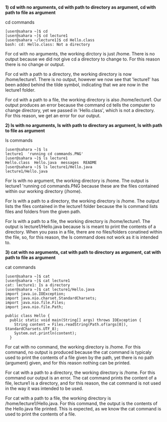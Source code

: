 **1) cd with no arguments, cd with path to directory as argument, cd with path to file as argument**

cd commands

```
[user@sahara ~]$ cd
[user@sahara ~]$ cd lecture1
[user@sahara ~/lecture1]$ cd Hello.class
bash: cd: Hello.class: Not a directory
```
For cd with no arguments, the working dirctory is just /home. There is no output because we did not give cd a directory to change to. For this reason there is no change or output.

For cd with a path to a directory, the working directory is now /home/lecture1. There is no output, however we now see that 'lecture1' has been added behind the tilde symbol, indicating that we are now in the lecture1 folder.

For cd with a path to a file, the working directory is also /home/lecture1. Our output produces an error because the command cd tells the computer to change directory, yet we passed in 'Hello.class', which is not a directory. For this reason, we get an error for our output.


**2) ls with no arguments, ls with path to directory as argument, ls with path to file as argument**

ls commands

   ```
   [user@sahara ~]$ ls
   lecture1  'running cd commands.PNG'
   [user@sahara ~]$ ls lecture1
   Hello.class  Hello.java  messages  README
   [user@sahara ~]$ ls lecture1/Hello.java
   lecture1/Hello.java
   ```
 For ls with no argument, the working directory is /home. The output is lecture1 'running cd commands.PNG because these are the files 
 contained within our working directory (/home).

 For ls with a path to a directory, the working directory is /home. The output lists the files contained in the lecture1 folder 
 because the ls command lists files and folders from the given path.

 For ls with a path to a file, the working directory is /home/lecture1. The output is lecture1/Hello.java because ls is meant to print 
 the contents of a directory. When you pass in a file, there are no files/folders conatined within the file, so, for this reason, the ls 
 command does not work as it is intended to.


**3) cat with no arguments, cat with path to directory as argument, cat with path to file as argument**

cat commands

```
[user@sahara ~]$ cat
[user@sahara ~]$ cat lecture1
cat: lecture1: Is a directory
[user@sahara ~]$ cat lecture1/Hello.java
import java.io.IOException;
import java.nio.charset.StandardCharsets;
import java.nio.file.Files;
import java.nio.file.Path;

public class Hello {
  public static void main(String[] args) throws IOException {
    String content = Files.readString(Path.of(args[0]), StandardCharsets.UTF_8);    
    System.out.println(content);
  }
```
For cat with no command, the working directory is /home. For this command, no output is produced because the cat command is typicaly used to print the contents of a file given by the path, yet there is no path (argument) given, and for this reason nothing can be printed.

For cat with a path to a directory, the working directory is /home. For this command our output is an error. The cat command prints the content of a file, lecture1 is a directory, and for this reason, the cat command is not used in the way it was intended to be used.

For cat with a path to a file, the working directory is /home/lecture1/Hello.java. For this command, the output is the contents of the Hello.java file printed. This is expected, as we know the cat command is used to print the contents of a file.

